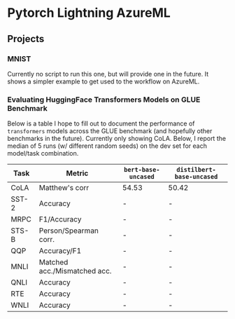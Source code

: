 # Pytorch Lightning AzureML

## Projects

### MNIST

Currently no script to run this one, but will provide one in the future. It shows a simpler example to get used to the workflow on AzureML.

### Evaluating HuggingFace Transformers Models on GLUE Benchmark

Below is a table I hope to fill out to document the performance of `transformers` models across the GLUE benchmark (and hopefully other benchmarks in the future). Currently only showing CoLA. Below, I report the median of 5 runs (w/ different random seeds) on the dev set for each model/task combination.

| Task  | Metric                       | `bert-base-uncased` | `distilbert-base-uncased` |
|-------|------------------------------|-------|-----|
| CoLA  | Matthew's corr               | 54.53 | 50.42 |
| SST-2 | Accuracy                     | - | - |
| MRPC  | F1/Accuracy                  | - | - |
| STS-B | Person/Spearman corr.        | - | - |
| QQP   | Accuracy/F1                  | - | - |
| MNLI  | Matched acc./Mismatched acc. | - | - |
| QNLI  | Accuracy                     | - | - |
| RTE   | Accuracy                     | - | - |
| WNLI  | Accuracy                     | - | - |
